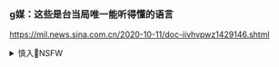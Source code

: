 ### g媒：这些是台当局唯一能听得懂的语言
https://mil.news.sina.com.cn/2020-10-11/doc-iivhvpwz1429146.shtml

<details><summary>慎入🔞NSFW</summary>

Not Safe For Work
<img src="https://upload.wikimedia.org/wikipedia/commons/thumb/d/d3/Biohazard_Symbol_Specification.png/210px-Biohazard_Symbol_Specification.png">

<details><summary><b>风险自理Use At Your Own Risk🈲</summary>

### 法g：也许暴力是某些人唯一听得懂的语言
http://www.360doc.com/content/15/0912/06/1417717_498590996.shtml

又一次执行信访接待，有一个我几年前就办结的案件的当事人，拿着我写的裁定对我说：“你这个裁定是错的，你现在就承认错误，重新写裁定书给我，不写给我今天我就不走了！“我起先我很耐心的跟他讲关于不服裁定的救济程序，并告知他这个几年前的案子，早过了复议期限了。可是这一切都注定是然并卵的。当事人义正言辞的教育我：g产d是要求实事求是，知错就该的，你现在知错不改，还要把我当皮球踢来踢去，你要么现在就立刻给我改正的裁定书，要么我就去检察院反映你知法犯法！”此刻，多年的接访经验告诉我，我的任何语言对这位都是无用的了，自认平时能说会道的我也不知道该用啥语言来说服他，只好默默的静坐在那里，继续接受这位rm群z的“教育“。我还听到他用很轻蔑的口气说：”你们别把自己当回事，你们都是我们花钱养的z府的看门狗，是为我们打工的……“此刻我这条“看门狗“的内心是奔溃的，连”犬吠“的力气也不愿意再花了

我和大多数人一样，都认为无论如何那位浙江法官“打人“的行为都是不应该的。但是，有的时候，对于某些实在不能用言辞沟通的人，也许暴力是他们唯一听得懂的语言

### 美上将：暴力是zg唯一听得懂的语言
http://app.myzaker.com/news/article.php?pk=5788890b9490cb1523000039

</details>
</details>
